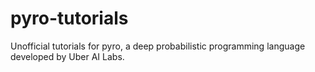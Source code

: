# pyro-tutorials
Unofficial tutorials for pyro, a deep probabilistic programming language developed by Uber AI Labs.
